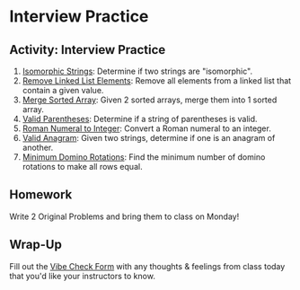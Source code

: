 # Interview Practice

## Activity: Interview Practice

1. [Isomorphic Strings](https://leetcode.com/problems/isomorphic-strings/): Determine if two strings are "isomorphic".
1. [Remove Linked List Elements](https://leetcode.com/problems/remove-linked-list-elements/): Remove all elements from a linked list that contain a given value.
1. [Merge Sorted Array](https://leetcode.com/problems/merge-sorted-array/): Given 2 sorted arrays, merge them into 1 sorted array.
1. [Valid Parentheses](https://leetcode.com/problems/valid-parentheses/): Determine if a string of parentheses is valid.
1. [Roman Numeral to Integer](https://leetcode.com/problems/roman-to-integer/): Convert a Roman numeral to an integer.
1. [Valid Anagram](https://leetcode.com/problems/valid-anagram/): Given two strings, determine if one is an anagram of another.
1. [Minimum Domino Rotations](https://leetcode.com/problems/minimum-domino-rotations-for-equal-row/): Find the minimum number of domino rotations to make all rows equal.

## Homework

Write 2 Original Problems and bring them to class on Monday!

## Wrap-Up

Fill out the [Vibe Check Form](https://forms.gle/3tCpS457XudkypmSA) with any thoughts & feelings from class today that you'd like your instructors to know.